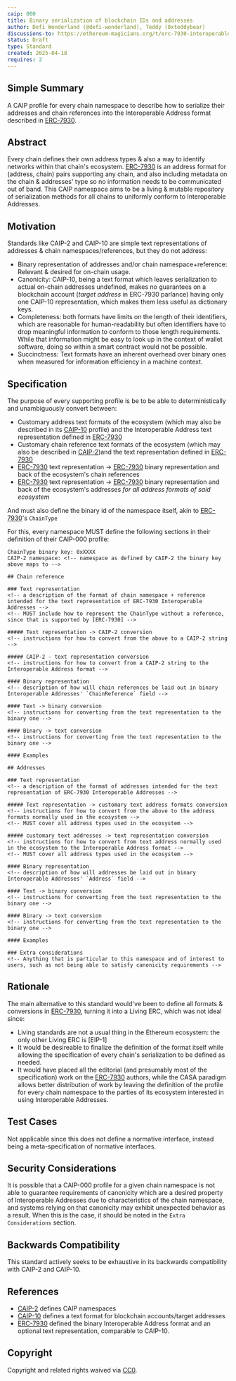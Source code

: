 ```yaml
---
caip: 000
title: Binary serialization of blockchain IDs and addresses
author: Defi Wonderland (@defi-wonderland), Teddy (0xteddybear)
discussions-to: https://ethereum-magicians.org/t/erc-7930-interoperable-addresses/23365
status: Draft
type: Standard
created: 2025-04-18
requires: 2
---
```


## Simple Summary
A CAIP profile for every chain namespace to describe how to serialize their addresses and chain references into the Interoperable Address format described in [ERC-7930].

## Abstract
<!--A short (~200 word) description of the technical issue being addressed.-->
Every chain defines their own address types & also a way to identify networks within that chain's ecosystem.
[ERC-7930] is an address format for (address, chain) pairs supporting any chain, and also including metadata on the chain & addresses' type so no information needs to be communicated out of band.
This CAIP namespace aims to be a living & mutable repository of serialization methods for all chains to uniformly conform to Interoperable Addresses.

## Motivation
Standards like CAIP-2 and CAIP-10 are simple text representations of addresses & chain namespaces/references, but they do not address:
- Binary representation of addresses and/or chain namespace+reference: Relevant & desired for on-chain usage.
- Canonicity: CAIP-10, being a text format which leaves serialization to actual on-chain addresses undefined, makes no guarantees on a blockchain account (_target address_ in ERC-7930 parlance) having only one CAIP-10 representation, which makes them less useful as dictionary keys.
- Completeness: both formats have limits on the length of their identifiers, which are reasonable for human-readability but often identifiers have to drop meaningful information to conform to those length requirements. While that information might be easy to look up in the context of wallet software, doing so within a smart contract would not be possible.
- Succinctness: Text formats have an inherent overhead over binary ones when measured for information efficiency in a machine context.

## Specification
The purpose of every supporting profile is be to be able to deterministically and unambiguously convert between:
- Customary address text formats of the ecosystem (which may also be described in its [CAIP-10] profile) and the Interoperable Address text representation defined in [ERC-7930]
- Customary chain reference text formats of the ecosystem (which may also be described in [CAIP-2])and the text representation defined in [ERC-7930]
- [ERC-7930] text representation -> [ERC-7930] binary representation and back of the ecosystem's chain references
- [ERC-7930] text representation -> [ERC-7930] binary representation and back of the ecosystem's addresses *for all address formats of said ecosystem*

And must also define the binary id of the namespace itself, akin to [ERC-7930]'s `ChainType`

For this, every namespace MUST define the following sections in their definition of their CAIP-000 profile:

```
ChainType binary key: 0xXXXX
CAIP-2 namespace: <!-- namespace as defined by CAIP-2 the binary key above maps to -->

## Chain reference

### Text representation
<!-- a description of the format of chain namespace + reference intended for the text representation of ERC-7930 Interoperable Addresses -->
<!-- MUST include how to represent the ChainType without a reference, since that is supported by [ERC-7930] -->

##### Text representation -> CAIP-2 conversion
<!-- instructions for how to convert from the above to a CAIP-2 string -->

##### CAIP-2 - text representation conversion
<!-- instructions for how to convert from a CAIP-2 string to the Interoperable Address format -->

#### Binary representation
<!-- description of how will chain references be laid out in binary Interoperable Addresses' `ChainReference` field -->

#### Text -> binary conversion
<!-- instructions for converting from the text representation to the binary one -->

#### Binary -> text conversion
<!-- instructions for converting from the text representation to the binary one -->

#### Examples

## Addresses

### Text representation
<!-- a description of the format of addresses intended for the text representation of ERC-7930 Interoperable Addresses -->

##### Text representation -> customary text address formats conversion
<!-- instructions for how to convert from the above to the address formats normally used in the ecosystem -->
<!-- MUST cover all address types used in the ecosystem -->

##### customary text addresses -> text representation conversion
<!-- instructions for how to convert from text address normally used in the ecosystem to the Interoperable Address format -->
<!-- MUST cover all address types used in the ecosystem -->

#### Binary representation
<!-- description of how will addresses be laid out in binary Interoperable Addresses' `Address` field -->

#### Text -> binary conversion
<!-- instructions for converting from the text representation to the binary one -->

#### Binary -> text conversion
<!-- instructions for converting from the text representation to the binary one -->

#### Examples

### Extra considerations
<!-- Anything that is particular to this namespace and of interest to users, such as not being able to satisfy canonicity requirements -->
```

## Rationale
The main alternative to this standard would've been to define all formats & conversions in [ERC-7930], turning it into a Living ERC, which was not ideal since:
- Living standards are not a usual thing in the Ethereum ecosystem: the only other Living ERC is [EIP-1]
- It would be desireable to finalize the definition of the format itself while allowing the specification of every chain's serialization to be defined as needed.
- It would have placed all the editorial (and presumably most of the specification) work on the [ERC-7930] authors, while the CASA paradigm allows better distribution of work by leaving the definition of the profile for every chain namespace to the parties of its ecosystem interested in using Interoperable Addresses.

## Test Cases
Not applicable since this does not define a normative interface, instead being a meta-specification of normative interfaces.

## Security Considerations
It is possible that a CAIP-000 profile for a given chain namespace is not able to guarantee requirements of canonicity which are a desired property of Interoperable Addresses due to characteristics of the chain namespace, and systems relying on that canonicity may exhibit unexpected behavior as a result. When this is the case, it should be noted in the `Extra Considerations` section.

## Backwards Compatibility
This standard actively seeks to be exhaustive in its backwards compatibility with CAIP-2 and CAIP-10.

## References

- [CAIP-2] defines CAIP namespaces
- [CAIP-10] defines a text format for blockchain accounts/target addresses
- [ERC-7930] defined the binary Interoperable Address format and an optional text representation, comparable to CAIP-10.

[CAIP-2]: https://ChainAgnostic.org/CAIPs/caip-2
[CAIP-10]: https://ChainAgnostic.org/CAIPs/caip-10
<!-- TODO: point to the EIP website when the PR is merged -->
[ERC-7930]: https://ethereum-magicians.org/t/erc-7930-interoperable-addresses/23365

## Copyright
Copyright and related rights waived via [CC0](../LICENSE).
